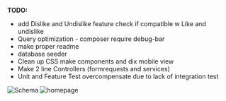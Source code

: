 **TODO:**
- add Dislike and Undislike feature check if compatible w Like and undislike
- Query optimization - composer require debug-bar
- make proper readme 
- database seeder
- Clean up CSS make components and dix mobile view
- Make 2 line Controllers (formrequests and services)
- Unit and Feature Test overcompensate due to lack of integration test


![Schema](https://t.gyazo.com/teams/nabepero/966bb874af9e582d868c7408b06866ce.png)
![homepage](https://t.gyazo.com/teams/nabepero/730832a0438e55237097798e37fedc4f.png)
